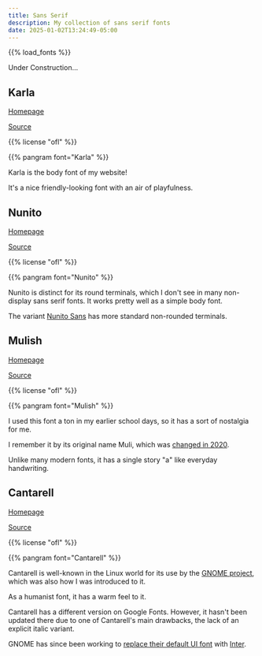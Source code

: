 ```yaml
---
title: Sans Serif
description: My collection of sans serif fonts
date: 2025-01-02T13:24:49-05:00
---
```


{{% load_fonts %}}

Under Construction...

## Karla

[Homepage](https://fonts.google.com/specimen/Karla)

[Source](https://github.com/googlefonts/karla)

{{% license "ofl" %}}

{{% pangram font="Karla" %}}

Karla is the body font of my website!

It's a nice friendly-looking font with an air of playfulness.

## Nunito

[Homepage](https://fonts.google.com/specimen/Nunito)

[Source](https://github.com/googlefonts/nunito)

{{% license "ofl" %}}

{{% pangram font="Nunito" %}}

Nunito is distinct for its round terminals, which I don't see in many non-display
sans serif fonts. It works pretty well as a simple body font.

The variant [Nunito Sans](https://fonts.google.com/specimen/Nunito+Sans) has more
standard non-rounded terminals.

## Mulish

[Homepage](https://fonts.google.com/specimen/Mulish)

[Source](https://github.com/googlefonts/mulish)

{{% license "ofl" %}}

{{% pangram font="Mulish" %}}

I used this font a ton in my earlier school days, so it has a sort of nostalgia for me.

I remember it by its original name Muli, which was 
[changed in 2020](https://github.com/googlefonts/mulish/commit/e268b235f32aa7472c4aa22b59d0854ae5420c97).

Unlike many modern fonts, it has a single story "a" like everyday handwriting.

## Cantarell

[Homepage](https://cantarell.gnome.org)

[Source](https://gitlab.gnome.org/GNOME/cantarell-fonts)

{{% license "ofl" %}}

{{% pangram font="Cantarell" %}}

Cantarell is well-known in the Linux world for its use by the [GNOME project](https://www.gnome.org),
which was also how I was introduced to it.

As a humanist font, it has a warm feel to it.

Cantarell has a different version on Google Fonts. However, it hasn't been updated
there due to one of Cantarell's main drawbacks, the lack of an explicit italic variant.

GNOME has since been working to
[replace their default UI font](https://gitlab.gnome.org/Teams/Design/initiatives/-/issues/152)
with [Inter](https://rsms.me/inter).
